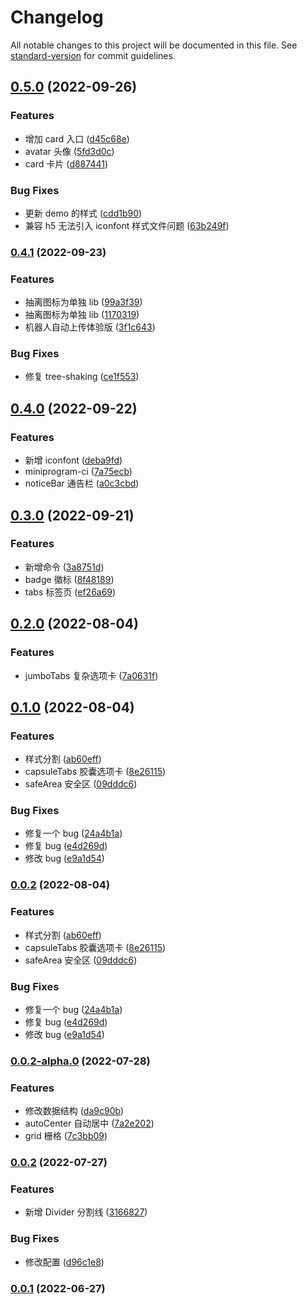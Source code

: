 # Changelog

All notable changes to this project will be documented in this file. See [standard-version](https://github.com/conventional-changelog/standard-version) for commit guidelines.

## [0.5.0](https://github.com/xz-77/antd-mobile-taro-ui/compare/v0.4.1...v0.5.0) (2022-09-26)

### Features

- 增加 card 入口 ([d45c68e](https://github.com/xz-77/antd-mobile-taro-ui/commit/d45c68edaa5e98797ff2248d19eab17277360774))
- avatar 头像 ([5fd3d0c](https://github.com/xz-77/antd-mobile-taro-ui/commit/5fd3d0ceaa59ed21589a28b464c5528f5eb25dce))
- card 卡片 ([d887441](https://github.com/xz-77/antd-mobile-taro-ui/commit/d887441e4e3d8f3504ea453a7eb48d0faa757a9b))

### Bug Fixes

- 更新 demo 的样式 ([cdd1b90](https://github.com/xz-77/antd-mobile-taro-ui/commit/cdd1b90530582f96e2d66381e9272c39a11dec78))
- 兼容 h5 无法引入 iconfont 样式文件问题 ([63b249f](https://github.com/xz-77/antd-mobile-taro-ui/commit/63b249fbefb3c3fd03d9f9d2b02e2d1f1a5a5319))

### [0.4.1](https://github.com/xz-77/antd-mobile-taro-ui/compare/v0.4.0...v0.4.1) (2022-09-23)

### Features

- 抽离图标为单独 lib ([99a3f39](https://github.com/xz-77/antd-mobile-taro-ui/commit/99a3f398d25029747164fa71edc79ef618be00be))
- 抽离图标为单独 lib ([1170319](https://github.com/xz-77/antd-mobile-taro-ui/commit/117031977f43cad3b5eea7e3d573e588dce1bb54))
- 机器人自动上传体验版 ([3f1c643](https://github.com/xz-77/antd-mobile-taro-ui/commit/3f1c643b45203f1deba126c4ed6e0576b0006367))

### Bug Fixes

- 修复 tree-shaking ([ce1f553](https://github.com/xz-77/antd-mobile-taro-ui/commit/ce1f55369aa8f18f56632f3cd00c27d6b86eee0e))

## [0.4.0](https://github.com/xz-77/antd-mobile-taro-ui/compare/v0.3.0...v0.4.0) (2022-09-22)

### Features

- 新增 iconfont ([deba9fd](https://github.com/xz-77/antd-mobile-taro-ui/commit/deba9fdba1d3733ac20d8abebede1fcff3e9605e))
- miniprogram-ci ([7a75ecb](https://github.com/xz-77/antd-mobile-taro-ui/commit/7a75ecbb013f3ddfadb8d98c7aa8b0b2f43f7f8f))
- noticeBar 通告栏 ([a0c3cbd](https://github.com/xz-77/antd-mobile-taro-ui/commit/a0c3cbda1fb300d0519a115181ef7c77e8a54ade))

## [0.3.0](https://github.com/xz-77/antd-mobile-taro-ui/compare/v0.2.0...v0.3.0) (2022-09-21)

### Features

- 新增命令 ([3a8751d](https://github.com/xz-77/antd-mobile-taro-ui/commit/3a8751d74b2e7881a42ef6992d55bc963e629e1f))
- badge 徽标 ([8f48189](https://github.com/xz-77/antd-mobile-taro-ui/commit/8f48189dce77ae21d941767e060d2c6074badf27))
- tabs 标签页 ([ef26a69](https://github.com/xz-77/antd-mobile-taro-ui/commit/ef26a69ea92b02c30dd45e732f399ff66678f52f))

## [0.2.0](https://github.com/xz-77/antd-mobile-taro-ui/compare/v0.1.0...v0.2.0) (2022-08-04)

### Features

- jumboTabs 复杂选项卡 ([7a0631f](https://github.com/xz-77/antd-mobile-taro-ui/commit/7a0631f3648e14814cb93970efae6c1cb4daf9bc))

## [0.1.0](https://github.com/xz-77/antd-mobile-taro-ui/compare/v0.0.2-alpha.0...v0.1.0) (2022-08-04)

### Features

- 样式分割 ([ab60eff](https://github.com/xz-77/antd-mobile-taro-ui/commit/ab60eff0f64ac75eb62985d83ea32be1fc1223aa))
- capsuleTabs 胶囊选项卡 ([8e26115](https://github.com/xz-77/antd-mobile-taro-ui/commit/8e26115036c00f653207eab1ad304923a9f4da86))
- safeArea 安全区 ([09dddc6](https://github.com/xz-77/antd-mobile-taro-ui/commit/09dddc6795d36f80c52813c5d315f55b3953ff16))

### Bug Fixes

- 修复一个 bug ([24a4b1a](https://github.com/xz-77/antd-mobile-taro-ui/commit/24a4b1a17034c49c94f93ea06848d6dd453e7fee))
- 修复 bug ([e4d269d](https://github.com/xz-77/antd-mobile-taro-ui/commit/e4d269dfad2c1e8288554db7fc62c871e169112c))
- 修改 bug ([e9a1d54](https://github.com/xz-77/antd-mobile-taro-ui/commit/e9a1d5458b70120f0d27add67876534fad880112))

### [0.0.2](https://github.com/xz-77/antd-mobile-taro-ui/compare/v0.0.2-alpha.0...v0.0.2) (2022-08-04)

### Features

- 样式分割 ([ab60eff](https://github.com/xz-77/antd-mobile-taro-ui/commit/ab60eff0f64ac75eb62985d83ea32be1fc1223aa))
- capsuleTabs 胶囊选项卡 ([8e26115](https://github.com/xz-77/antd-mobile-taro-ui/commit/8e26115036c00f653207eab1ad304923a9f4da86))
- safeArea 安全区 ([09dddc6](https://github.com/xz-77/antd-mobile-taro-ui/commit/09dddc6795d36f80c52813c5d315f55b3953ff16))

### Bug Fixes

- 修复一个 bug ([24a4b1a](https://github.com/xz-77/antd-mobile-taro-ui/commit/24a4b1a17034c49c94f93ea06848d6dd453e7fee))
- 修复 bug ([e4d269d](https://github.com/xz-77/antd-mobile-taro-ui/commit/e4d269dfad2c1e8288554db7fc62c871e169112c))
- 修改 bug ([e9a1d54](https://github.com/xz-77/antd-mobile-taro-ui/commit/e9a1d5458b70120f0d27add67876534fad880112))

### [0.0.2-alpha.0](https://github.com/xz-77/antd-mobile-taro-ui/compare/v0.0.2-2...v0.0.2-alpha.0) (2022-07-28)

### Features

- 修改数据结构 ([da9c90b](https://github.com/xz-77/antd-mobile-taro-ui/commit/da9c90bb6123eeac01ee30fa4ad08b4338893df1))
- autoCenter 自动居中 ([7a2e202](https://github.com/xz-77/antd-mobile-taro-ui/commit/7a2e2021d4279c49ad200df6596d534f51f15411))
- grid 栅格 ([7c3bb09](https://github.com/xz-77/antd-mobile-taro-ui/commit/7c3bb09d5e367cfffd5d79eca0e8c25271f966d6))

### [0.0.2](https://github.com/xz-77/antd-mobile-taro-ui/compare/v0.0.1...v0.0.2) (2022-07-27)

### Features

- 新增 Divider 分割线 ([3166827](https://github.com/xz-77/antd-mobile-taro-ui/commit/3166827fc4657df34c8a8cb161838cd106fe19d8))

### Bug Fixes

- 修改配置 ([d96c1e8](https://github.com/xz-77/antd-mobile-taro-ui/commit/d96c1e8c6efb83fa6fa06c48b4c57e0a877817eb))

### [0.0.1](https://github.com/xz-77/antd-mobile-taro-ui/compare/v0.0.1-0...v0.0.1) (2022-06-27)
